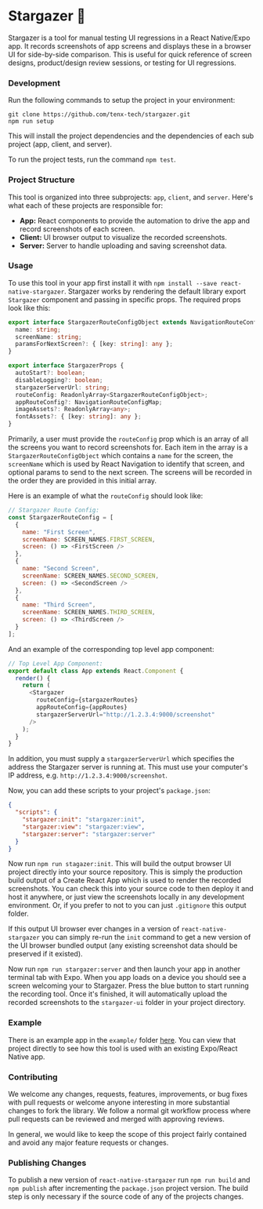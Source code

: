 # Stargazer 🔭

Stargazer is a tool for manual testing UI regressions in a React Native/Expo app. It records screenshots of app screens and displays these in a browser UI for side-by-side comparison. This is useful for quick reference of screen designs, product/design review sessions, or testing for UI regressions.

### Development

Run the following commands to setup the project in your environment:

```
git clone https://github.com/tenx-tech/stargazer.git
npm run setup
```

This will install the project dependencies and the dependencies of each sub project (app, client, and server).

To run the project tests, run the command `npm test`.

### Project Structure

This tool is organized into three subprojects: `app`, `client`, and `server`. Here's what each of these projects are responsible for:

* **App:** React components to provide the automation to drive the app and record screenshots of each screen.
* **Client:** UI browser output to visualize the recorded screenshots.
* **Server:** Server to handle uploading and saving screenshot data.

### Usage

To use this tool in your app first install it with `npm install --save react-native-stargazer`. Stargazer works by rendering the default library export `Stargazer` component and passing in specific props. The required props look like this:

```ts
export interface StargazerRouteConfigObject extends NavigationRouteConfig {
  name: string;
  screenName: string;
  paramsForNextScreen?: { [key: string]: any };
}

export interface StargazerProps {
  autoStart?: boolean;
  disableLogging?: boolean;
  stargazerServerUrl: string;
  routeConfig: ReadonlyArray<StargazerRouteConfigObject>;
  appRouteConfig?: NavigationRouteConfigMap;
  imageAssets?: ReadonlyArray<any>;
  fontAssets?: { [key: string]: any };
}
```

Primarily, a user must provide the `routeConfig` prop which is an array of all the screens you want to record screenshots for. Each item in the array is a `StargazerRouteConfigObject` which contains a `name` for the screen, the `screenName` which is used by React Navigation to identify that screen, and optional params to send to the next screen. The screens will be recorded in the order they are provided in this initial array.

Here is an example of what the `routeConfig` should look like:

```js
// Stargazer Route Config:
const StargazerRouteConfig = [
  {
    name: "First Screen",
    screenName: SCREEN_NAMES.FIRST_SCREEN,
    screen: () => <FirstScreen />
  },
  {
    name: "Second Screen",
    screenName: SCREEN_NAMES.SECOND_SCREEN,
    screen: () => <SecondScreen />
  },
  {
    name: "Third Screen",
    screenName: SCREEN_NAMES.THIRD_SCREEN,
    screen: () => <ThirdScreen />
  }
];
```

And an example of the corresponding top level app component:

```js
// Top Level App Component:
export default class App extends React.Component {
  render() {
    return (
      <Stargazer
        routeConfig={stargazerRoutes}
        appRouteConfig={appRoutes}
        stargazerServerUrl="http://1.2.3.4:9000/screenshot"
      />
    );
  }
}
```

In addition, you must supply a `stargazerServerUrl` which specifies the address the Stargazer server is running at. This must use your computer's IP address, e.g. `http://1.2.3.4:9000/screenshot`.

Now, you can add these scripts to your project's `package.json`:

```json
{
  "scripts": {
    "stargazer:init": "stargazer:init",
    "stargazer:view": "stargazer:view",
    "stargazer:server": "stargazer:server"
  }
}
```

Now run `npm run stagazer:init`. This will build the output browser UI project directly into your source repository. This is simply the production build output of a Create React App which is used to render the recorded screenshots. You can check this into your source code to then deploy it and host it anywhere, or just view the screenshots locally in any development environment. Or, if you prefer to not to you can just `.gitignore` this output folder.

If this output UI browser ever changes in a version of `react-native-stargazer` you can simply re-run the `init` command to get a new version of the UI browser bundled output (any existing screenshot data should be preserved if it existed).

Now run `npm run stargazer:server` and then launch your app in another terminal tab with Expo. When you app loads on a device you should see a screen welcoming your to Stargazer. Press the blue button to start running the recording tool. Once it's finished, it will automatically upload the recorded screenshots to the `stargazer-ui` folder in your project directory.

### Example

There is an example app in the `example/` folder [here](https://github.com/tenx-tech/stargazer/tree/master/example). You can view that project directly to see how this tool is used with an existing Expo/React Native app.

### Contributing

We welcome any changes, requests, features, improvements, or bug fixes with pull requests or welcome anyone interesting in more substantial changes to fork the library. We follow a normal git workflow process where pull requests can be reviewed and merged with approving reviews.

In general, we would like to keep the scope of this project fairly contained and avoid any major feature requests or changes.

### Publishing Changes

To publish a new version of `react-native-stargazer` run `npm run build` and `npm publish` after incrementing the `package.json` project version. The build step is only necessary if the source code of any of the projects changes.